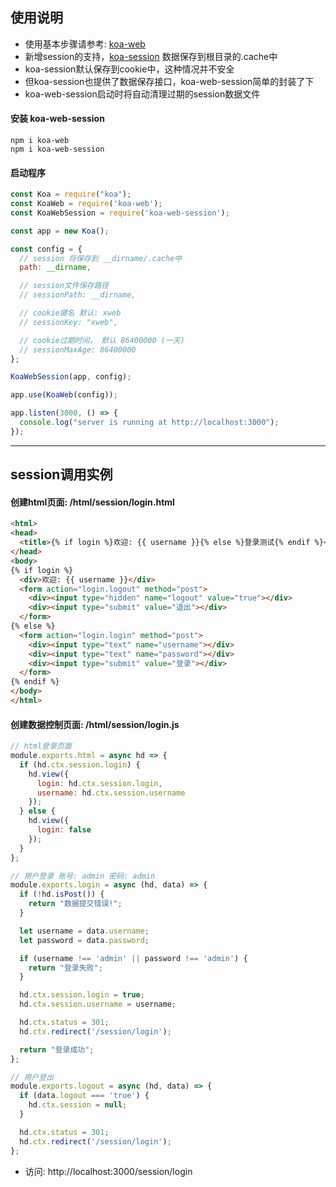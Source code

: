## 使用说明

- 使用基本步骤请参考: [koa-web](https://www.npmjs.com/package/koa-web)
- 新增session的支持，[koa-session](https://www.npmjs.com/package/koa-session) 数据保存到根目录的.cache中
- koa-session默认保存到cookie中，这种情况并不安全
- 但koa-session也提供了数据保存接口，koa-web-session简单的封装了下
- koa-web-session启动时将自动清理过期的session数据文件

#### 安装 koa-web-session

```
npm i koa-web
npm i koa-web-session
```

#### 启动程序

```js
const Koa = require("koa");
const KoaWeb = require('koa-web');
const KoaWebSession = require('koa-web-session');

const app = new Koa();

const config = {
  // session 将保存到 __dirname/.cache中
  path: __dirname,

  // session文件保存路径
  // sessionPath: __dirname,

  // cookie键名 默认: xweb
  // sessionKey: "xweb",

  // cookie过期时间， 默认 86400000 (一天)
  // sessionMaxAge: 86400000
};

KoaWebSession(app, config);

app.use(KoaWeb(config));

app.listen(3000, () => {
  console.log("server is running at http://localhost:3000");
});
```

---

## session调用实例

#### 创建html页面: /html/session/login.html
```html
<html>
<head>
  <title>{% if login %}欢迎: {{ username }}{% else %}登录测试{% endif %}</title>
</head>
<body>
{% if login %}
  <div>欢迎: {{ username }}</div>
  <form action="login.logout" method="post">
    <div><input type="hidden" name="logout" value="true"></div>
    <div><input type="submit" value="退出"></div>
  </form>
{% else %}
  <form action="login.login" method="post">
    <div><input type="text" name="username"></div>
    <div><input type="text" name="password"></div>
    <div><input type="submit" value="登录"></div>
  </form>
{% endif %}
</body>
</html>
```

#### 创建数据控制页面: /html/session/login.js

```js
// html登录页面
module.exports.html = async hd => {
  if (hd.ctx.session.login) {
    hd.view({
      login: hd.ctx.session.login,
      username: hd.ctx.session.username
    });
  } else {
    hd.view({
      login: false
    });
  }
};

// 用户登录 账号: admin 密码: admin
module.exports.login = async (hd, data) => {
  if (!hd.isPost()) {
    return "数据提交错误!";
  }

  let username = data.username;
  let password = data.password;

  if (username !== 'admin' || password !== 'admin') {
    return "登录失败";
  }

  hd.ctx.session.login = true;
  hd.ctx.session.username = username;

  hd.ctx.status = 301;
  hd.ctx.redirect('/session/login');

  return "登录成功";
};

// 用户登出
module.exports.logout = async (hd, data) => {
  if (data.logout === 'true') {
    hd.ctx.session = null;
  }

  hd.ctx.status = 301;
  hd.ctx.redirect('/session/login');
};
```

- 访问: http://localhost:3000/session/login